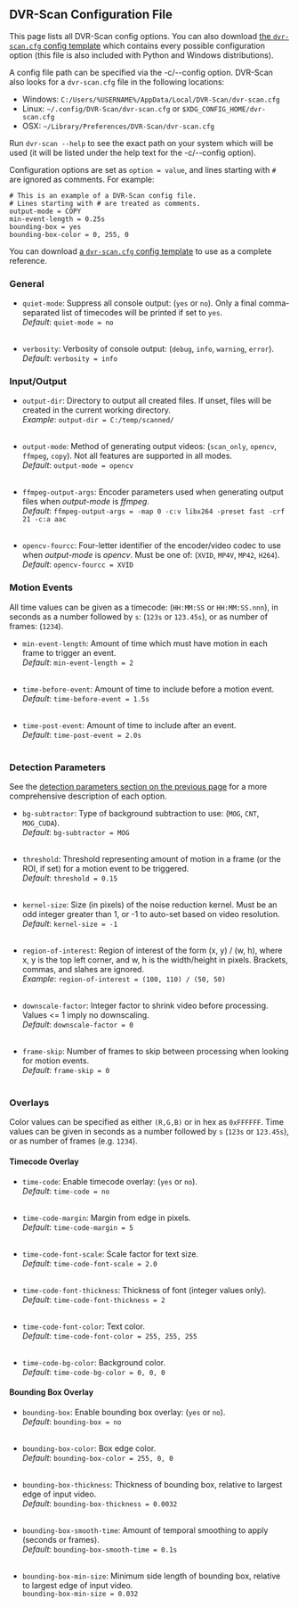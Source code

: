 
## DVR-Scan Configuration File

This page lists all DVR-Scan config options. You can also download [the `dvr-scan.cfg` config template](https://github.com/Breakthrough/DVR-Scan/blob/v1.5/dvr-scan.cfg) which contains every possible configuration option (this file is also included with Python and Windows distributions).

A config file path can be specified via the -c/--config option. DVR-Scan also looks for a `dvr-scan.cfg` file in the following locations:

 * Windows: `C:/Users/%USERNAME%/AppData/Local/DVR-Scan/dvr-scan.cfg`
 * Linux: `~/.config/DVR-Scan/dvr-scan.cfg` or `$XDG_CONFIG_HOME/dvr-scan.cfg`
 * OSX: `~/Library/Preferences/DVR-Scan/dvr-scan.cfg`

Run `dvr-scan --help` to see the exact path on your system which will be used (it will be listed under the help text for the -c/--config option).

Configuration options are set as `option = value`, and lines starting with `#` are ignored as comments. For example:

```
# This is an example of a DVR-Scan config file.
# Lines starting with # are treated as comments.
output-mode = COPY
min-event-length = 0.25s
bounding-box = yes
bounding-box-color = 0, 255, 0
```

You can download [a `dvr-scan.cfg` config template](https://github.com/Breakthrough/DVR-Scan/blob/v1.5/dvr-scan.cfg) to use as a complete reference.


### General

 * `quiet-mode`: Suppress all console output: (`yes` or `no`). Only a final comma-separated list of timecodes will be printed if set to `yes`.
<br/>*Default*: `quiet-mode = no`
<br/><br/>

 * `verbosity`: Verbosity of console output: (`debug`, `info`, `warning`, `error`).
<br/>*Default*: `verbosity = info`


### Input/Output

 * `output-dir`: Directory to output all created files. If unset, files will be created in the current working directory.
<br/>*Example*: `output-dir = C:/temp/scanned/`
<br/><br/>

 * `output-mode`: Method of generating output videos: (`scan_only`, `opencv`, `ffmpeg`, `copy`). Not all features are supported in all modes.
<br/>*Default*: `output-mode = opencv`
<br/><br/>

 * `ffmpeg-output-args`: Encoder parameters used when generating output files when *output-mode* is *ffmpeg*.
<br/>*Default*: `ffmpeg-output-args = -map 0 -c:v libx264 -preset fast -crf 21 -c:a aac`
<br/><br/>

 * `opencv-fourcc`: Four-letter identifier of the encoder/video codec to use when *output-mode* is *opencv*. Must be one of: (`XVID`, `MP4V`, `MP42`, `H264`).
<br/>*Default*: `opencv-fourcc = XVID`


### Motion Events

All time values can be given as a timecode: (`HH:MM:SS` or `HH:MM:SS.nnn`), in seconds as a number followed by `s`: (`123s` or `123.45s`), or as number of frames: (`1234`).

 * `min-event-length`: Amount of time which must have motion in each frame to trigger an event.
<br/>*Default*: `min-event-length = 2`
<br/><br/>

 * `time-before-event`: Amount of time to include before a motion event.
<br/>*Default*: `time-before-event = 1.5s`
<br/><br/>

 * `time-post-event`: Amount of time to include after an event.
<br/>*Default*: `time-post-event = 2.0s`
<br/><br/>


### Detection Parameters

See the [detection parameters section on the previous page](options.md#detection-parameters) for a more comprehensive description of each option.

 * `bg-subtractor`: Type of background subtraction to use: (`MOG`, `CNT`, `MOG_CUDA`).
<br/>*Default*: `bg-subtractor = MOG`
<br/><br/>

 * `threshold`: Threshold representing amount of motion in a frame (or the ROI, if set) for a motion event to be triggered.
<br/>*Default*: `threshold = 0.15`
<br/><br/>

 * `kernel-size`: Size (in pixels) of the noise reduction kernel. Must be an odd integer greater than 1, or -1 to auto-set based on video resolution.
<br/>*Default*: `kernel-size = -1`
<br/><br/>

 * `region-of-interest`: Region of interest of the form (x, y) / (w, h), where x, y is the top left corner, and w, h is the width/height in pixels. Brackets, commas, and slahes are ignored.
<br/>*Example*: `region-of-interest = (100, 110) / (50, 50)`
<br/><br/>

 * `downscale-factor`: Integer factor to shrink video before processing. Values <= 1 imply no downscaling.
<br/>*Default*: `downscale-factor = 0`
<br/><br/>

 * `frame-skip`: Number of frames to skip between processing when looking for motion events.
<br/>*Default*: `frame-skip = 0`
<br/><br/>


### Overlays

Color values can be specified as either `(R,G,B)` or in hex as `0xFFFFFF`. Time values can be given in seconds as a number followed by `s` (`123s` or `123.45s`), or as number of frames (e.g. `1234`).

#### Timecode Overlay

 * `time-code`: Enable timecode overlay: (`yes` or `no`).
<br/>*Default*: `time-code = no`
<br/><br/>

 * `time-code-margin`: Margin from edge in pixels.
<br/>*Default*: `time-code-margin = 5`
<br/><br/>

 * `time-code-font-scale`: Scale factor for text size.
<br/>*Default*: `time-code-font-scale = 2.0`
<br/><br/>

 * `time-code-font-thickness`: Thickness of font (integer values only).
<br/>*Default*: `time-code-font-thickness = 2`
<br/><br/>

 * `time-code-font-color`: Text color.
<br/>*Default*: `time-code-font-color = 255, 255, 255`
<br/><br/>

 * `time-code-bg-color`: Background color.
<br/>*Default*: `time-code-bg-color = 0, 0, 0`

#### Bounding Box Overlay

 * `bounding-box`: Enable bounding box overlay: (`yes` or `no`).
<br/>*Default*: `bounding-box = no`
<br/><br/>

 * `bounding-box-color`: Box edge color.
<br/>*Default*: `bounding-box-color = 255, 0, 0`
<br/><br/>

 * `bounding-box-thickness`: Thickness of bounding box, relative to largest edge of input video.
<br/>*Default*: `bounding-box-thickness = 0.0032`
<br/><br/>

 * `bounding-box-smooth-time`: Amount of temporal smoothing to apply (seconds or frames).
<br/>*Default*: `bounding-box-smooth-time = 0.1s`
<br/><br/>

 * `bounding-box-min-size`: Minimum side length of bounding box, relative to largest edge of input video.
<br/>`bounding-box-min-size = 0.032`
